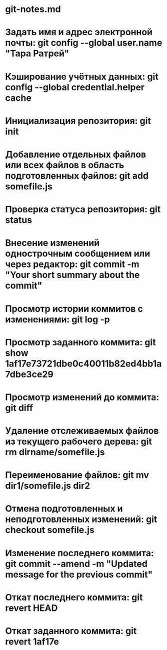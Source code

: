 # git-notes.md
# Задать имя и адрес электронной почты: git config --global user.name "Тара Ратрей"
# Кэширование учётных данных: git config --global credential.helper cache
# Инициализация репозитория: git init
# Добавление отдельных файлов или всех файлов в область подготовленных файлов: git add somefile.js
# Проверка статуса репозитория: git status
# Внесение изменений однострочным сообщением или через редактор: git commit -m "Your short summary about the commit"
# Просмотр истории коммитов с изменениями: git log -p
# Просмотр заданного коммита: git show 1af17e73721dbe0c40011b82ed4bb1a7dbe3ce29
# Просмотр изменений до коммита: git diff
# Удаление отслеживаемых файлов из текущего рабочего дерева: git rm dirname/somefile.js
# Переименование файлов: git mv dir1/somefile.js dir2
# Отмена подготовленных и неподготовленных изменений: git checkout somefile.js
# Изменение последнего коммита: git commit --amend -m "Updated message for the previous commit"
# Откат последнего коммита: git revert HEAD
# Откат заданного коммита: git revert 1af17e

